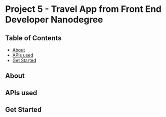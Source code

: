 # Project 5 - Travel App from Front End Developer Nanodegree

## Table of Contents
* [About](#about)
* [APIs used](#apis-used)
* [Get Started](#get-started)

## About

## APIs used

## Get Started